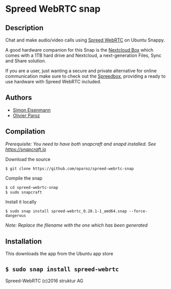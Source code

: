 # Spreed WebRTC snap

## Description

Chat and make audio/video calls using [Spreed WebRTC](https://github.com/strukturag/spreed-webrtc/) on Ubuntu Snappy.

A good hardware companion for this Snap is the [Nextcloud Box](https://nextcloud.com/box) which comes with a 1TB hard drive and Nextcloud, a next-generation Files, Sync and Share solution.

If you are a user, just wanting a secure and private alternative for online communication make sure to check out the [Spreedbox](http://spreedbox.com/), providing a ready to use hardware with Spreed WebRTC included.

## Authors

* [Simon Eisenmann](https://github.com/longsleep)
* [Olivier Paroz](https://github.com/oparoz)

## Compilation

*Prerequisite: You need to have both snapcraft and snapd installed. See https://snapcraft.io*

Download the source

`$ git clone https://github.com/oparoz/spreed-webrtc-snap`

Compile the snap

```bash
$ cd spreed-webrtc-snap
$ sudo snapcraft
```

Install it locally

`$ sudo snap install spreed-webrtc_0.28.1-1_amd64.snap --force-dangerous`

*Note: Replace the filename with the one which has been generated*

## Installation

This downloads the app from the Ubuntu app store

`$ sudo snap install spreed-webrtc`
----

Spreed-WebRTC (c)2016 struktur AG